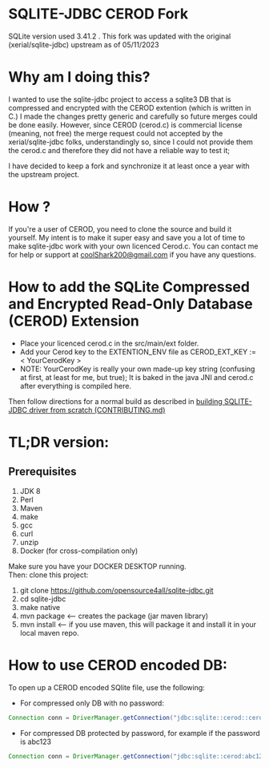 SQLITE-JDBC CEROD Fork 
========================================
SQLite version used 3.41.2 . 
This fork was updated with the original (xerial/sqlite-jdbc) upstream as of 05/11/2023 

Why am I doing this? 
====
I wanted to use the sqlite-jdbc project to access a sqlite3 DB that is compressed and encrypted with the CEROD extention (which is written in C.) I made the changes pretty generic and carefully so future merges could be done easily.
However, since CEROD (cerod.c) is commercial license (meaning, not free) the merge request could not accepted by the xerial/sqlite-jdbc folks, understandingly so, since I could not provide them the cerod.c and 
therefore they did not have a reliable way to test it; 

I have decided to keep a fork and synchronize it at least once a year with the upstream project.   


How ?
==== 
If you're a user of CEROD, you need to clone the source and build it yourself. 
My intent is to make it super easy and save you a lot of time to make sqlite-jdbc work with your own licenced Cerod.c. 
You can contact me for help or support at coolShark200@gmail.com if you have any questions.

How to add the SQLite Compressed and Encrypted Read-Only Database (CEROD) Extension
===================================================================================

* Place your licenced cerod.c in the src/main/ext folder. 
* Add your Cerod key to the EXTENTION_ENV file as CEROD_EXT_KEY := < YourCerodKey >
* NOTE: YourCerodKey is really your own made-up key string (confusing at first, at least for me, but true);  It is baked in the java JNI and cerod.c after everything is compiled here. 

Then follow directions for a normal build as described in [building SQLITE-JDBC driver from scratch (CONTRIBUTING.md)](CONTRIBUTING.md)

TL;DR version:
====
## Prerequisites

1. JDK 8
2. Perl
3. Maven
4. make
5. gcc
6. curl
7. unzip
8. Docker (for cross-compilation only)

Make sure you have your DOCKER DESKTOP running. <br>
Then: clone this project:

1. git clone https://github.com/opensource4all/sqlite-jdbc.git
2. cd sqlite-jdbc
3. make native 
4. mvn package  <-- creates the package (jar maven library)
5. mvn install  <-- if you use maven, this will package it and install it in your local maven repo. 

How to use CEROD encoded DB:
=====================================

To open up a CEROD encoded SQlite file, use the following:
  
* For compressed only DB with no password:
```java 
Connection conn = DriverManager.getConnection("jdbc:sqlite::cerod::cerod.db"); 
```
* For compressed DB protected by password, for example if the password is abc123
```java 
Connection conn = DriverManager.getConnection("jdbc:sqlite::cerod:abc123:cerod.db");
```
